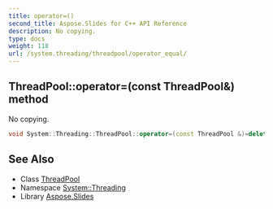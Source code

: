 ```yaml
---
title: operator=()
second_title: Aspose.Slides for C++ API Reference
description: No copying.
type: docs
weight: 118
url: /system.threading/threadpool/operator_equal/
---
```

## ThreadPool::operator=(const ThreadPool\&) method


No copying.

```cpp
void System::Threading::ThreadPool::operator=(const ThreadPool &)=delete
```

## See Also

* Class [ThreadPool](../)
* Namespace [System::Threading](../../)
* Library [Aspose.Slides](../../../)